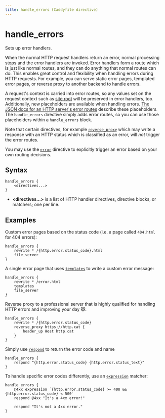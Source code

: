 ```yaml
---
title: handle_errors (Caddyfile directive)
---
```


# handle_errors

Sets up error handlers.

When the normal HTTP request handlers return an error, normal processing stops and the error handlers are invoked. Error handlers form a route which is just like normal routes, and they can do anything that normal routes can do. This enables great control and flexibility when handling errors during HTTP requests. For example, you can serve static error pages, templated error pages, or reverse proxy to another backend to handle errors.

A request's context is carried into error routes, so any values set on the request context such as [site root](root) will be preserved in error handlers, too. Additionally, new placeholders are available when handling errors. [The JSON docs for an HTTP server's error routes](/docs/json/apps/http/servers/errors/#routes) describe these placeholders. The `handle_errors` directive simply adds error routes, so you can use those placeholders within a `handle_errors` block.

Note that certain directives, for example [`reverse_proxy`](reverse_proxy) which may write a response with an HTTP status which is classified as an error, will _not_ trigger the error routes.

You may use the [`error`](error) directive to explicitly trigger an error based on your own routing decisions.


## Syntax

```caddy-d
handle_errors {
	<directives...>
}
```

- **<directives...>** is a list of HTTP handler directives, directive blocks, or matchers; one per line.



## Examples

Custom error pages based on the status code (i.e. a page called `404.html` for 404 errors):

```caddy-d
handle_errors {
	rewrite * /{http.error.status_code}.html
	file_server
}
```

A single error page that uses [`templates`](/docs/caddyfile/directives/templates) to write a custom error message:

```caddy-d
handle_errors {
	rewrite * /error.html
	templates
	file_server
}
```

Reverse proxy to a professional server that is highly qualified for handling HTTP errors and improving your day 😸:

```caddy-d
handle_errors {
	rewrite * /{http.error.status_code}
	reverse_proxy https://http.cat {
		header_up Host http.cat
	}
}
```

Simply use [`respond`](/docs/caddyfile/directives/respond) to return the error code and name

```caddy-d
handle_errors {
	respond "{http.error.status_code} {http.error.status_text}"
}
```

To handle specific error codes differently, use an [`expression`](/docs/caddyfile/matchers#expression) matcher:

```caddy-d
handle_errors {
	@4xx expression `{http.error.status_code} >= 400 && {http.error.status_code} < 500`
	respond @4xx "It's a 4xx error!"

	respond "It's not a 4xx error."
}
```
